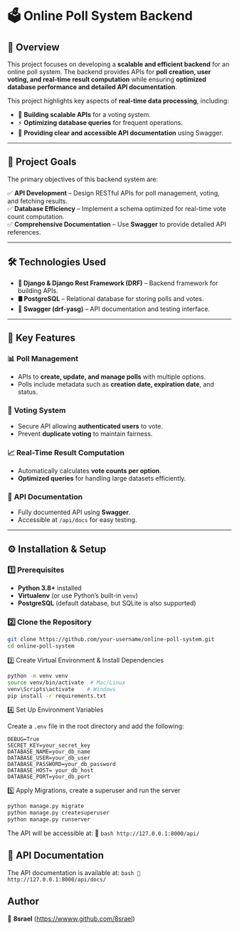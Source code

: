 # 🗳️ Online Poll System Backend  

## 📌 Overview  

This project focuses on developing a **scalable and efficient backend** for an online poll system. The backend provides APIs for **poll creation, user voting, and real-time result computation** while ensuring **optimized database performance and detailed API documentation**.  

This project highlights key aspects of **real-time data processing**, including:  
- 📡 **Building scalable APIs** for a voting system.  
- ⚡ **Optimizing database queries** for frequent operations.  
- 📜 **Providing clear and accessible API documentation** using Swagger.  

---

## 🎯 Project Goals  

The primary objectives of this backend system are:  

✅ **API Development** – Design RESTful APIs for poll management, voting, and fetching results.  
✅ **Database Efficiency** – Implement a schema optimized for real-time vote count computation.  
✅ **Comprehensive Documentation** – Use **Swagger** to provide detailed API references.  

---

## 🛠️ Technologies Used  

- **🐍 Django & Django Rest Framework (DRF)** – Backend framework for building APIs.  
- **🛢️ PostgreSQL** – Relational database for storing polls and votes.  
- **📜 Swagger (drf-yasg)** – API documentation and testing interface.  

---

## 🚀 Key Features  

### 📊 **Poll Management**  
- APIs to **create, update, and manage polls** with multiple options.  
- Polls include metadata such as **creation date, expiration date**, and status.  

### 🎯 **Voting System**  
- Secure API allowing **authenticated users** to vote.  
- Prevent **duplicate voting** to maintain fairness.  

### 📈 **Real-Time Result Computation**  
- Automatically calculates **vote counts per option**.  
- **Optimized queries** for handling large datasets efficiently.  

### 📜 **API Documentation**  
- Fully documented API using **Swagger**.  
- Accessible at `/api/docs` for easy testing.  

---

## ⚙️ Installation & Setup  

### 1️⃣ **Prerequisites**  
- **Python 3.8+** installed  
- **Virtualenv** (or use Python’s built-in `venv`)  
- **PostgreSQL** (default database, but SQLite is also supported)  

### 2️⃣ **Clone the Repository**  

```bash
git clone https://github.com/your-username/online-poll-system.git
cd online-poll-system
```

3️⃣ Create Virtual Environment & Install Dependencies

```bash
python -m venv venv
source venv/bin/activate  # Mac/Linux  
venv\Scripts\activate    # Windows  
pip install -r requirements.txt
```

4️⃣ Set Up Environment Variables

Create a `.env` file in the root directory and add the following:

```plaintext
DEBUG=True
SECRET_KEY=your_secret_key
DATABASE_NAME=your_db_name
DATABASE_USER=your_db_user
DATABASE_PASSWORD=your_db_password
DATABASE_HOST= your_db_host
DATABASE_PORT=your_db_port
```

5️⃣ Apply Migrations, create a superuser and run the server

```bash
python manage.py migrate
python manage.py createsuperuser
python manage.py runserver
```

The API will be accessible at: 📍 ```bash http://127.0.0.1:8000/api/```

## 📜 API Documentation

The API documentation is available at: ```bash 📍 http://127.0.0.1:8000/api/docs/```


## Author

👤 **8srael** (https://wwww.github.com/8srael)